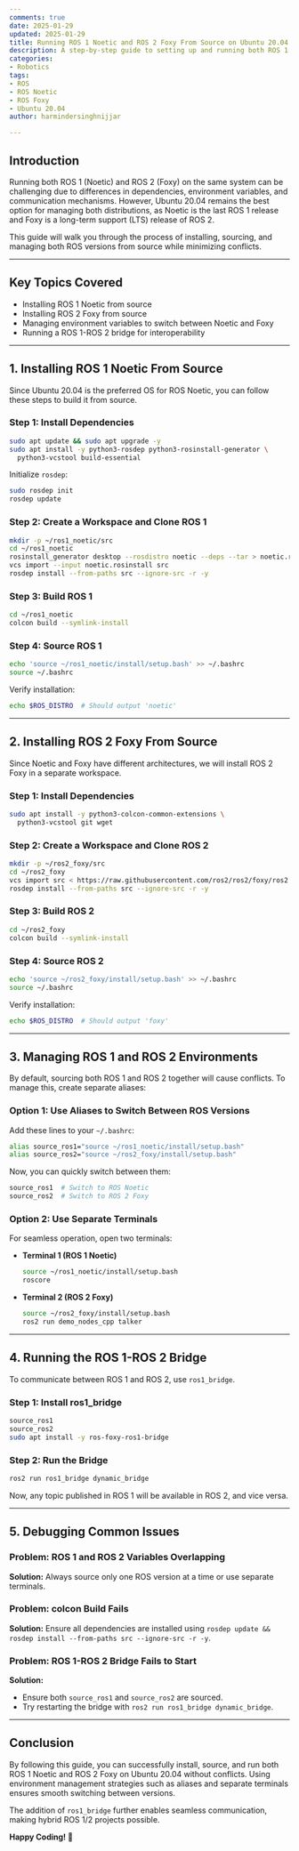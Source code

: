```yaml
---
comments: true  
date: 2025-01-29 
updated: 2025-01-29 
title: Running ROS 1 Noetic and ROS 2 Foxy From Source on Ubuntu 20.04  
description: A step-by-step guide to setting up and running both ROS 1 Noetic and ROS 2 Foxy from source on Ubuntu 20.04, ensuring compatibility for hybrid ROS projects.  
categories:  
- Robotics  
tags:  
- ROS  
- ROS Noetic  
- ROS Foxy  
- Ubuntu 20.04  
author: harmindersinghnijjar  

---
```


## Introduction  

Running both ROS 1 (Noetic) and ROS 2 (Foxy) on the same system can be challenging due to differences in dependencies, environment variables, and communication mechanisms. However, Ubuntu 20.04 remains the best option for managing both distributions, as Noetic is the last ROS 1 release and Foxy is a long-term support (LTS) release of ROS 2.

This guide will walk you through the process of installing, sourcing, and managing both ROS versions from source while minimizing conflicts.

---

## Key Topics Covered  

- Installing ROS 1 Noetic from source  
- Installing ROS 2 Foxy from source  
- Managing environment variables to switch between Noetic and Foxy  
- Running a ROS 1-ROS 2 bridge for interoperability  

---

## 1. Installing ROS 1 Noetic From Source  

Since Ubuntu 20.04 is the preferred OS for ROS Noetic, you can follow these steps to build it from source.

### **Step 1: Install Dependencies**  

```bash
sudo apt update && sudo apt upgrade -y
sudo apt install -y python3-rosdep python3-rosinstall-generator \
  python3-vcstool build-essential
```

Initialize `rosdep`:  
```bash
sudo rosdep init
rosdep update
```

### **Step 2: Create a Workspace and Clone ROS 1**  

```bash
mkdir -p ~/ros1_noetic/src
cd ~/ros1_noetic
rosinstall_generator desktop --rosdistro noetic --deps --tar > noetic.rosinstall
vcs import --input noetic.rosinstall src
rosdep install --from-paths src --ignore-src -r -y
```

### **Step 3: Build ROS 1**  

```bash
cd ~/ros1_noetic
colcon build --symlink-install
```

### **Step 4: Source ROS 1**  

```bash
echo 'source ~/ros1_noetic/install/setup.bash' >> ~/.bashrc
source ~/.bashrc
```

Verify installation:  
```bash
echo $ROS_DISTRO  # Should output 'noetic'
```

---

## 2. Installing ROS 2 Foxy From Source  

Since Noetic and Foxy have different architectures, we will install ROS 2 Foxy in a separate workspace.

### **Step 1: Install Dependencies**  

```bash
sudo apt install -y python3-colcon-common-extensions \
  python3-vcstool git wget
```

### **Step 2: Create a Workspace and Clone ROS 2**  

```bash
mkdir -p ~/ros2_foxy/src
cd ~/ros2_foxy
vcs import src < https://raw.githubusercontent.com/ros2/ros2/foxy/ros2.repos
rosdep install --from-paths src --ignore-src -r -y
```

### **Step 3: Build ROS 2**  

```bash
cd ~/ros2_foxy
colcon build --symlink-install
```

### **Step 4: Source ROS 2**  

```bash
echo 'source ~/ros2_foxy/install/setup.bash' >> ~/.bashrc
source ~/.bashrc
```

Verify installation:  
```bash
echo $ROS_DISTRO  # Should output 'foxy'
```

---

## 3. Managing ROS 1 and ROS 2 Environments  

By default, sourcing both ROS 1 and ROS 2 together will cause conflicts. To manage this, create separate aliases:

### **Option 1: Use Aliases to Switch Between ROS Versions**  

Add these lines to your `~/.bashrc`:

```bash
alias source_ros1="source ~/ros1_noetic/install/setup.bash"
alias source_ros2="source ~/ros2_foxy/install/setup.bash"
```

Now, you can quickly switch between them:

```bash
source_ros1  # Switch to ROS Noetic
source_ros2  # Switch to ROS 2 Foxy
```

### **Option 2: Use Separate Terminals**  

For seamless operation, open two terminals:

- **Terminal 1 (ROS 1 Noetic)**  
  ```bash
  source ~/ros1_noetic/install/setup.bash
  roscore
  ```

- **Terminal 2 (ROS 2 Foxy)**  
  ```bash
  source ~/ros2_foxy/install/setup.bash
  ros2 run demo_nodes_cpp talker
  ```

---

## 4. Running the ROS 1-ROS 2 Bridge  

To communicate between ROS 1 and ROS 2, use `ros1_bridge`.  

### **Step 1: Install ros1_bridge**  

```bash
source_ros1
source_ros2
sudo apt install -y ros-foxy-ros1-bridge
```

### **Step 2: Run the Bridge**  

```bash
ros2 run ros1_bridge dynamic_bridge
```

Now, any topic published in ROS 1 will be available in ROS 2, and vice versa.

---

## 5. Debugging Common Issues  

### **Problem: ROS 1 and ROS 2 Variables Overlapping**  
**Solution:** Always source only one ROS version at a time or use separate terminals.

### **Problem: colcon Build Fails**  
**Solution:** Ensure all dependencies are installed using `rosdep update && rosdep install --from-paths src --ignore-src -r -y`.

### **Problem: ROS 1-ROS 2 Bridge Fails to Start**  
**Solution:**  
- Ensure both `source_ros1` and `source_ros2` are sourced.  
- Try restarting the bridge with `ros2 run ros1_bridge dynamic_bridge`.

---

## Conclusion  

By following this guide, you can successfully install, source, and run both ROS 1 Noetic and ROS 2 Foxy on Ubuntu 20.04 without conflicts. Using environment management strategies such as aliases and separate terminals ensures smooth switching between versions.  

The addition of `ros1_bridge` further enables seamless communication, making hybrid ROS 1/2 projects possible.  

**Happy Coding! 🚀**